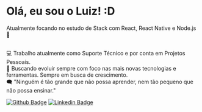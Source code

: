 # Olá, eu sou o Luiz! :D

Atualmente focando no estudo de Stack com React, React Native e Node.js 🚀

</br>💻 Trabalho atualmente como Suporte Técnico e por conta em Projetos Pessoais.
</br>🚀 Buscando evoluir sempre com foco nas mais novas tecnologias e ferramentas. Sempre em busca de crescimento.
</br> 🗨 "Ninguém é tão grande que não possa aprender, nem tão pequeno que não possa ensinar."

[![Github Badge](https://img.shields.io/badge/-Github-000?style=flat-square&logo=Github&logoColor=white&link=https://github.com/luizfelipeb)](https://github.com/luizfelipeb) [![Linkedin Badge](https://img.shields.io/badge/-LinkedIn-blue?style=flat-square&logo=Linkedin&logoColor=white&link=https://www.linkedin.com/in/luiz-felipe-barros/)](https://www.linkedin.com/in/luiz-felipe-barros/)

